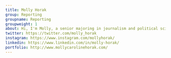 ```yaml
---
title: Molly Horak
group: Reporting
groupname: Reporting
groupweight: 1
about: Hi, I'm Molly, a senior majoring in journalism and political science. Fun fact, when I was a kid, I was a part-time clown named Mudpie!
twitter: https://twitter.com/molly_horak
instagram: https://www.instagram.com/mollyhorak/
linkedin: https://www.linkedin.com/in/molly-horak/
portfolio: http://www.mollycarolinehorak.com/
---
```

